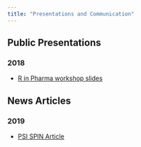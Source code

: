 ```yaml
---
title: "Presentations and Communication"
---
```


## Public Presentations

### 2018

* [R in Pharma workshop slides](/presentations/R_Validation_Workshop.pdf)

## News Articles

### 2019

* [PSI SPIN Article](/presentations/spin_r_validation.pdf)